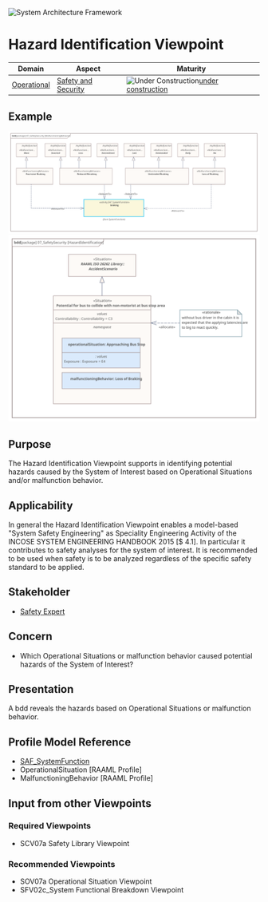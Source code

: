 ![System Architecture Framework](../diagrams/Logo_SAF.png)
# Hazard Identification Viewpoint
|**Domain**|**Aspect**|**Maturity**|
| --- | --- | --- |
|[Operational](../domains.md#Domain-Operational)|[Safety and Security](../aspects.md#Aspect-security--safety)|![Under Construction](../diagrams/Under_construction_icon-yellow.svg )[under construction](../using-saf/maturity.md#under-construction)|
## Example
![Malfunctioning Behavior](../diagrams/SFV07a_MalfunctioningBehavior.svg)
![Accident Scenario](../diagrams/SFV07a_AccidentScenario.svg)
## Purpose
The Hazard Identification Viewpoint supports in identifying potential hazards caused by the System of Interest based on Operational Situations and/or malfunction behavior.
## Applicability
In general the Hazard Identification Viewpoint enables a model-based "System Safety Engineering" as Speciality Engineering Activity of the INCOSE SYSTEM ENGINEERING HANDBOOK 2015 [$ 4.1].
In particular it contributes to safety analyses for the system of interest. It is recommended to be used when safety is to be analyzed regardless of the specific safety standard to be applied.
## Stakeholder
* [Safety Expert](../stakeholders.md#safety-expert)
## Concern
* Which Operational Situations or malfunction behavior caused potential hazards of the System of Interest?
## Presentation
A bdd reveals the hazards based on Operational Situations or malfunction behavior.
## Profile Model Reference
* [SAF_SystemFunction](../stereotypes.md#SAF_SystemFunction)
* OperationalSituation [RAAML Profile]
* MalfunctioningBehavior [RAAML Profile]
## Input from other Viewpoints
### Required Viewpoints
* SCV07a Safety Library Viewpoint
### Recommended Viewpoints
* SOV07a Operational Situation Viewpoint
* SFV02c_System Functional Breakdown Viewpoint
